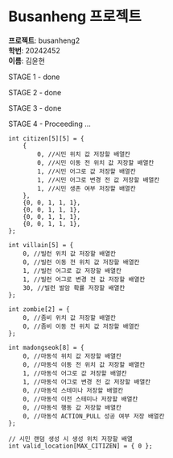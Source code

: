 # Busanheng 프로젝트

**프로젝트**: busanheng2  
**학번**: 20242452  
**이름**: 김윤현

STAGE 1 - done

STAGE 2 - done

STAGE 3 - done

STAGE 4 - Proceeding ...

```
int citizen[5][5] = {
	{
		0, //시민 위치 값 저장할 배열칸
		0, //시민 이동 전 위치 값 저장할 배열칸
		1, //시민 어그로 값 저장할 배열칸
		1, //시민 어그로 변경 전 값 저장할 배열칸
		1, //시민 생존 여부 저장할 배열칸
	},
	{0, 0, 1, 1, 1},
	{0, 0, 1, 1, 1},
	{0, 0, 1, 1, 1},
	{0, 0, 1, 1, 1},
};

int villain[5] = {
	0, //빌런 위치 값 저장할 배열칸
	0, //빌런 이동 전 위치 값 저장할 배열칸
	1, //빌런 어그로 값 저장할 배열칸
	1, //빌런 어그로 변경 전 값 저장할 배열칸
	30, //빌런 발암 확률 저장할 배열칸
};

int zombie[2] = {
	0, //좀비 위치 값 저장할 배열칸
	0, //좀비 이동 전 위치 값 저장할 배열칸
};

int madongseok[8] = {
	0, //마동석 위치 값 저장할 배열칸
	0, //마동석 이동 전 위치 값 저장할 배열칸
	1, //마동석 어그로 값 저장할 배열칸
	1, //마동석 어그로 변경 전 값 저장할 배열칸
	0, //마동석 스테미나 저장할 배열칸
	0, //마동석 이전 스테미나 저장할 배열칸
	0, //마동석 행동 값 저장할 배열칸
	0, //마동석 ACTION_PULL 성공 여부 저장 배열칸
};

// 시민 랜덤 생성 시 생성 위치 저장할 배열
int valid_location[MAX_CITIZEN] = { 0 };
```
